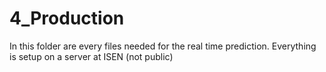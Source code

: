4_Production
================

In this folder are every files needed for the real time prediction. Everything is setup on a server at ISEN (not public)